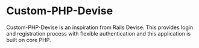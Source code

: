 Custom-PHP-Devise
=================

Custom-PHP-Devise is an inspiration from Rails Devise. This provides login and registration process with flexible authentication and this application is built on core PHP.